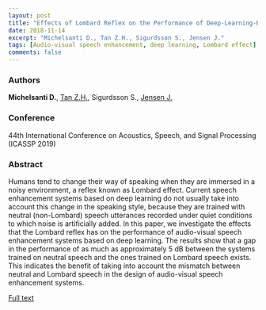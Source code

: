 ```yaml
---
layout: post
title: "Effects of Lombard Reflex on the Performance of Deep-Learning-Based Audio-Visual Speech Enhancement Systems"
date: 2018-11-14
excerpt: "Michelsanti D., Tan Z.H., Sigurdsson S., Jensen J."
tags: [Audio-visual speech enhancement, deep learning, Lombard effect]
comments: false
---
```


### Authors

**Michelsanti D.**, [Tan Z.H.](http://kom.aau.dk/~zt/), Sigurdsson S., [Jensen J.](http://kom.aau.dk/~jje/)

### Conference

44th International Conference on Acoustics, Speech, and Signal Processing (ICASSP 2019)

### Abstract

Humans tend to change their way of speaking when they are immersed in a noisy environment, a reflex known as Lombard effect. Current speech enhancement systems based on deep learning do not usually take into account this change in the speaking style, because they are trained with neutral (non-Lombard) speech utterances recorded under quiet conditions to which noise is artificially added. In this paper, we investigate the effects that the Lombard reflex has on the performance of audio-visual speech enhancement systems based on deep learning. The results show that a gap in the performance of as much as approximately 5 dB between the systems trained on neutral speech and the ones trained on Lombard speech exists. This indicates the benefit of taking into account the mismatch between neutral and Lombard speech in the design of audio-visual speech enhancement systems.

[Full text](https://arxiv.org/pdf/1811.06250)
